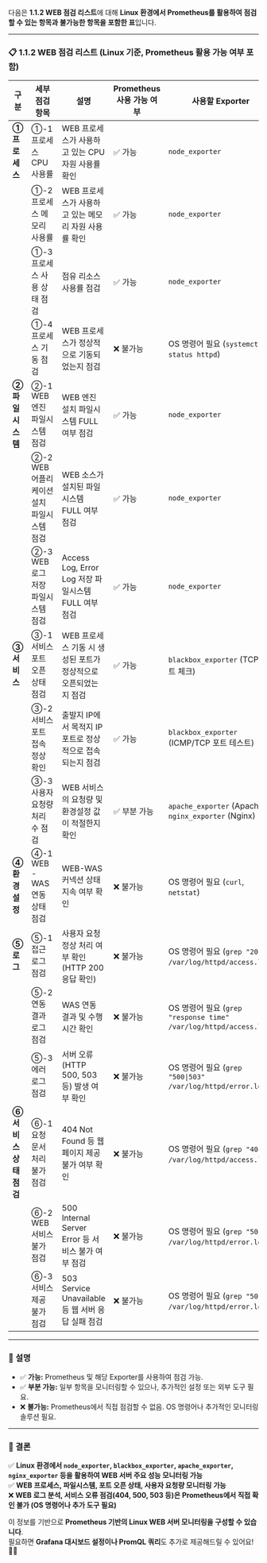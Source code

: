 다음은 **1.1.2 WEB 점검 리스트**에 대해 **Linux 환경에서 Prometheus를 활용하여 점검할 수 있는 항목과 불가능한 항목을 포함한 표**입니다.

---

### **📋 1.1.2 WEB 점검 리스트 (Linux 기준, Prometheus 활용 가능 여부 포함)**

|**구분**|**세부 점검 항목**|**설명**|**Prometheus 사용 가능 여부**|**사용할 Exporter**|
|---|---|---|---|---|
|**① 프로세스**|①-1 프로세스 CPU 사용률|WEB 프로세스가 사용하고 있는 CPU 자원 사용률 확인|✅ 가능|`node_exporter`|
||①-2 프로세스 메모리 사용률|WEB 프로세스가 사용하고 있는 메모리 자원 사용률 확인|✅ 가능|`node_exporter`|
||①-3 프로세스 사용 상태 점검|점유 리소스 사용률 점검|✅ 가능|`node_exporter`|
||①-4 프로세스 기동 점검|WEB 프로세스가 정상적으로 기동되었는지 점검|❌ 불가능|OS 명령어 필요 (`systemctl status httpd`)|
|**② 파일시스템**|②-1 WEB 엔진 파일시스템 점검|WEB 엔진 설치 파일시스템 FULL 여부 점검|✅ 가능|`node_exporter`|
||②-2 WEB 어플리케이션 설치 파일시스템 점검|WEB 소스가 설치된 파일시스템 FULL 여부 점검|✅ 가능|`node_exporter`|
||②-3 WEB 로그 저장 파일시스템 점검|Access Log, Error Log 저장 파일시스템 FULL 여부 점검|✅ 가능|`node_exporter`|
|**③ 서비스**|③-1 서비스 포트 오픈 상태 점검|WEB 프로세스 기동 시 생성된 포트가 정상적으로 오픈되었는지 점검|✅ 가능|`blackbox_exporter` (TCP 포트 체크)|
||③-2 서비스 포트 접속 정상 확인|출발지 IP에서 목적지 IP 포트로 정상적으로 접속되는지 점검|✅ 가능|`blackbox_exporter` (ICMP/TCP 포트 테스트)|
||③-3 사용자 요청량 처리 수 점검|WEB 서비스의 요청량 및 환경설정 값이 적절한지 확인|✅ 부분 가능|`apache_exporter` (Apache), `nginx_exporter` (Nginx)|
|**④ 환경설정**|④-1 WEB-WAS 연동 상태 점검|WEB-WAS 커넥션 상태 지속 여부 확인|❌ 불가능|OS 명령어 필요 (`curl`, `netstat`)|
|**⑤ 로그**|⑤-1 접근 로그 점검|사용자 요청 정상 처리 여부 확인 (HTTP 200 응답 확인)|❌ 불가능|OS 명령어 필요 (`grep "200" /var/log/httpd/access.log`)|
||⑤-2 연동 결과 로그 점검|WAS 연동 결과 및 수행 시간 확인|❌ 불가능|OS 명령어 필요 (`grep "response time" /var/log/httpd/access.log`)|
||⑤-3 에러 로그 점검|서버 오류(HTTP 500, 503 등) 발생 여부 확인|❌ 불가능|OS 명령어 필요 (`grep "500\|503" /var/log/httpd/error.log`)|
|**⑥ 서비스 상태 점검**|⑥-1 요청 문서 처리 불가 점검|404 Not Found 등 웹페이지 제공 불가 여부 확인|❌ 불가능|OS 명령어 필요 (`grep "404" /var/log/httpd/access.log`)|
||⑥-2 WEB 서비스 불가 점검|500 Internal Server Error 등 서비스 불가 여부 점검|❌ 불가능|OS 명령어 필요 (`grep "500" /var/log/httpd/error.log`)|
||⑥-3 서비스 제공 불가 점검|503 Service Unavailable 등 웹 서버 응답 실패 점검|❌ 불가능|OS 명령어 필요 (`grep "503" /var/log/httpd/error.log`)|

---

### **📌 설명**

- ✅ **가능:** Prometheus 및 해당 Exporter를 사용하여 점검 가능.
- ✅ **부분 가능:** 일부 항목을 모니터링할 수 있으나, 추가적인 설정 또는 외부 도구 필요.
- ❌ **불가능:** Prometheus에서 직접 점검할 수 없음. OS 명령어나 추가적인 모니터링 솔루션 필요.

---

### **🔹 결론**

✅ **Linux 환경에서 `node_exporter`, `blackbox_exporter`, `apache_exporter`, `nginx_exporter` 등을 활용하여 WEB 서버 주요 성능 모니터링 가능**  
✅ **WEB 프로세스, 파일시스템, 포트 오픈 상태, 사용자 요청량 모니터링 가능**  
❌ **WEB 로그 분석, 서비스 오류 점검(404, 500, 503 등)은 Prometheus에서 직접 확인 불가 (OS 명령어나 추가 도구 필요)**

이 정보를 기반으로 **Prometheus 기반의 Linux WEB 서버 모니터링을 구성할 수 있습니다**.  
필요하면 **Grafana 대시보드 설정이나 PromQL 쿼리**도 추가로 제공해드릴 수 있어요! 🚀😊